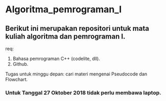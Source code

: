 # Algoritma_pemrograman_I

## Berikut ini merupakan repositori untuk mata kuliah algoritma dan pemrograman I.

req:
1. Bahasa pemrograman C++ (codelite, dll).
2. Github.

Tugas untuk minggu depan:
cari materi mengenai Pseudocode dan Flowchart.

### Untuk Tanggal 27 Oktober 2018 tidak perlu membawa laptop.
